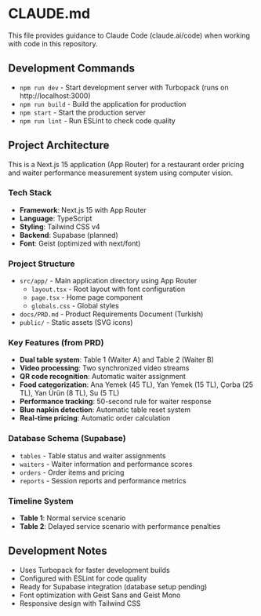 # CLAUDE.md

This file provides guidance to Claude Code (claude.ai/code) when working with code in this repository.

## Development Commands

- `npm run dev` - Start development server with Turbopack (runs on http://localhost:3000)
- `npm run build` - Build the application for production
- `npm start` - Start the production server
- `npm run lint` - Run ESLint to check code quality

## Project Architecture

This is a Next.js 15 application (App Router) for a restaurant order pricing and waiter performance measurement system using computer vision.

### Tech Stack
- **Framework**: Next.js 15 with App Router
- **Language**: TypeScript
- **Styling**: Tailwind CSS v4
- **Backend**: Supabase (planned)
- **Font**: Geist (optimized with next/font)

### Project Structure
- `src/app/` - Main application directory using App Router
  - `layout.tsx` - Root layout with font configuration
  - `page.tsx` - Home page component
  - `globals.css` - Global styles
- `docs/PRD.md` - Product Requirements Document (Turkish)
- `public/` - Static assets (SVG icons)

### Key Features (from PRD)
- **Dual table system**: Table 1 (Waiter A) and Table 2 (Waiter B)
- **Video processing**: Two synchronized video streams
- **QR code recognition**: Automatic waiter assignment
- **Food categorization**: Ana Yemek (45 TL), Yan Yemek (15 TL), Çorba (25 TL), Yan Ürün (8 TL), Su (5 TL)
- **Performance tracking**: 50-second rule for waiter response
- **Blue napkin detection**: Automatic table reset system
- **Real-time pricing**: Automatic order calculation

### Database Schema (Supabase)
- `tables` - Table status and waiter assignments
- `waiters` - Waiter information and performance scores
- `orders` - Order items and pricing
- `reports` - Session reports and performance metrics

### Timeline System
- **Table 1**: Normal service scenario
- **Table 2**: Delayed service scenario with performance penalties

## Development Notes

- Uses Turbopack for faster development builds
- Configured with ESLint for code quality
- Ready for Supabase integration (database setup pending)
- Font optimization with Geist Sans and Geist Mono
- Responsive design with Tailwind CSS